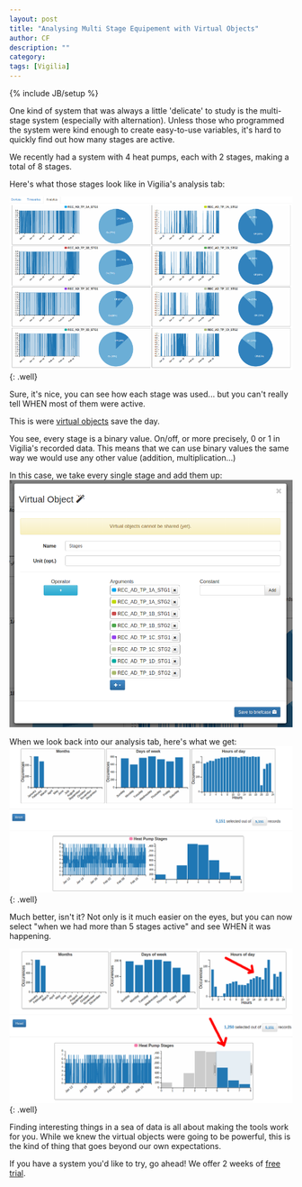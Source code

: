 ```yaml
---
layout: post
title: "Analysing Multi Stage Equipement with Virtual Objects"
author: CF
description: ""
category: 
tags: [Vigilia]
---
```

{% include JB/setup %}

One kind of system that was always a little 'delicate' to study is the
multi-stage system (especially with alternation). Unless those who
programmed the system were kind enough to create easy-to-use
variables, it's hard to quickly find out how many stages are active.

We recently had a system with 4 heat pumps, each with 2 stages, making
a total of 8 stages.

Here's what those stages look like in Vigilia's analysis tab:

![img](/images/multi-stage/individual-stages.png){: .well}

Sure, it's nice, you can see how each stage was used... but you can't
really tell WHEN most of them were active.

This is were [virtual objects](http://blog.hvac.io/2015/03/11/introducing-virtual-objects/) save the day.

You see, every stage is a binary value. On/off, or more precisely, 0
or 1 in Vigilia's recorded data. This means that we can use binary
values the same way we would use any other value (addition, multiplication...)

In this case, we take every single stage and add them up:
![img](/images/multi-stage/virtual-object-creation.png)



When we look back into our analysis tab, here's what we get:
![img](/images/multi-stage/stages-merged.png){: .well}




Much better, isn't it? Not only is it much easier on the eyes, but you
can now select "when we had more than 5 stages active" and see WHEN it
was happening.

![img](/images/multi-stage/stages-merged-filter.png){: .well}



Finding interesting things in a sea of data is all about making the
tools work for you. While we knew the virtual objects were going to be
powerful, this is the kind of thing that goes beyond our own
expectations.

If you have a system you'd like to try, go ahead! We offer 2 weeks of
[free trial](https://hvac.io/services/vigilia/pricing).


